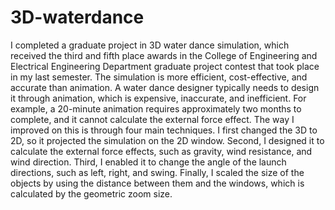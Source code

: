 # 3D-waterdance
I completed a graduate project in 3D water dance simulation, which received the third and fifth place awards in the College of Engineering and Electrical Engineering Department graduate project contest that took place in my last semester. The simulation is more efficient, cost-effective, and accurate than animation. A water dance designer typically needs to design it through animation, which is expensive, inaccurate, and inefficient. For example, a 20-minute animation requires approximately two months to complete, and it cannot calculate the external force effect. The way I improved on this is through four main techniques. I first changed the 3D to 2D, so it projected the simulation on the 2D window. Second, I designed it to calculate the external force effects, such as gravity, wind resistance, and wind direction. Third, I enabled it to change the angle of the launch directions, such as left, right, and swing. Finally, I scaled the size of the objects by using the distance between them and the windows, which is calculated by the geometric zoom size. 
